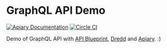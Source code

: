 # GraphQL API Demo

[![Apiary Documentation](https://img.shields.io/badge/Apiary-Documented-blue.svg)](http://docs.graphqlapi.apiary.io/#reference) [![Circle CI](https://circleci.com/gh/zdne/graphqlapi.svg?style=svg)](https://circleci.com/gh/zdne/graphqlapi)

Demo of GraphQL API with [API Blueprint][], [Dredd][] and [Apiary][].  :)


[API Blueprint]: https://apiblueprint.org/
[Dredd]: https://github.com/apiaryio/dredd
[Apiary]: https://apiary.io/
